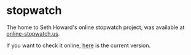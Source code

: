 stopwatch
=========

The home to Seth Howard's online stopwatch project, was available at [online-stopwatch.us](http://www.online-stopwatch.us).

If you want to check it online, [here](http://www.borko.at/~mike/stopwatch) is the current version.
